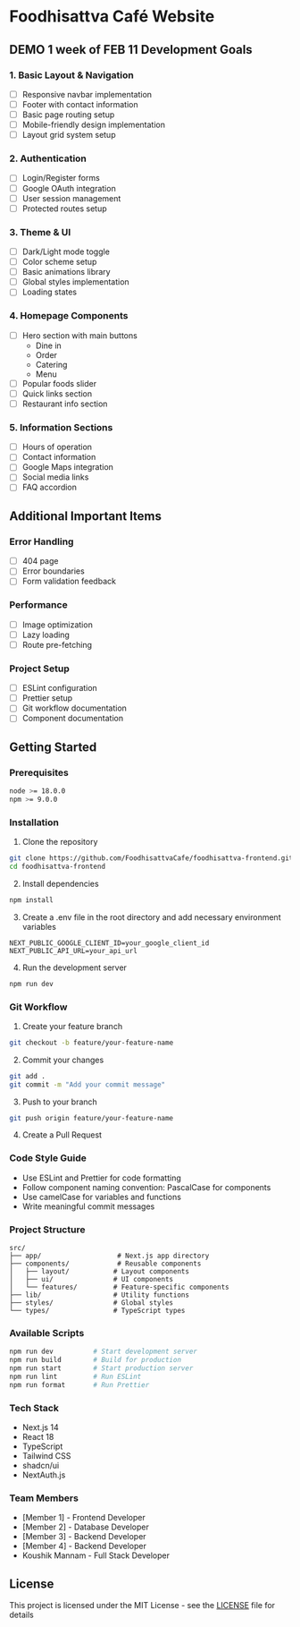 # Foodhisattva Café Website

## DEMO 1 week of FEB 11 Development Goals

### 1. Basic Layout & Navigation
- [ ] Responsive navbar implementation
- [ ] Footer with contact information
- [ ] Basic page routing setup
- [ ] Mobile-friendly design implementation
- [ ] Layout grid system setup

### 2. Authentication
- [ ] Login/Register forms
- [ ] Google OAuth integration
- [ ] User session management
- [ ] Protected routes setup

### 3. Theme & UI
- [ ] Dark/Light mode toggle
- [ ] Color scheme setup
- [ ] Basic animations library
- [ ] Global styles implementation
- [ ] Loading states

### 4. Homepage Components
- [ ] Hero section with main buttons
  - Dine in
  - Order
  - Catering
  - Menu
- [ ] Popular foods slider
- [ ] Quick links section
- [ ] Restaurant info section

### 5. Information Sections
- [ ] Hours of operation
- [ ] Contact information
- [ ] Google Maps integration
- [ ] Social media links
- [ ] FAQ accordion

## Additional Important Items

### Error Handling
- [ ] 404 page
- [ ] Error boundaries
- [ ] Form validation feedback

### Performance
- [ ] Image optimization
- [ ] Lazy loading
- [ ] Route pre-fetching

### Project Setup
- [ ] ESLint configuration
- [ ] Prettier setup
- [ ] Git workflow documentation
- [ ] Component documentation

## Getting Started

### Prerequisites
```bash
node >= 18.0.0
npm >= 9.0.0
```

### Installation
1. Clone the repository
```bash
git clone https://github.com/FoodhisattvaCafe/foodhisattva-frontend.git
cd foodhisattva-frontend
```

2. Install dependencies
```bash
npm install
```

3. Create a .env file in the root directory and add necessary environment variables
```env
NEXT_PUBLIC_GOOGLE_CLIENT_ID=your_google_client_id
NEXT_PUBLIC_API_URL=your_api_url
```

4. Run the development server
```bash
npm run dev
```

### Git Workflow

1. Create your feature branch
```bash
git checkout -b feature/your-feature-name
```

2. Commit your changes
```bash
git add .
git commit -m "Add your commit message"
```

3. Push to your branch
```bash
git push origin feature/your-feature-name
```

4. Create a Pull Request

### Code Style Guide

- Use ESLint and Prettier for code formatting
- Follow component naming convention: PascalCase for components
- Use camelCase for variables and functions
- Write meaningful commit messages

### Project Structure
```
src/
├── app/                   # Next.js app directory
├── components/            # Reusable components
│   ├── layout/           # Layout components
│   ├── ui/               # UI components
│   └── features/         # Feature-specific components
├── lib/                  # Utility functions
├── styles/               # Global styles
└── types/                # TypeScript types
```

### Available Scripts
```bash
npm run dev          # Start development server
npm run build        # Build for production
npm run start        # Start production server
npm run lint         # Run ESLint
npm run format       # Run Prettier
```

### Tech Stack
- Next.js 14
- React 18
- TypeScript
- Tailwind CSS
- shadcn/ui
- NextAuth.js



### Team Members
- [Member 1] - Frontend Developer
- [Member 2] - Database Developer
- [Member 3] - Backend Developer
- [Member 4] - Backend Developer
- Koushik Mannam - Full Stack Developer

## License
This project is licensed under the MIT License - see the [LICENSE](LICENSE) file for details
